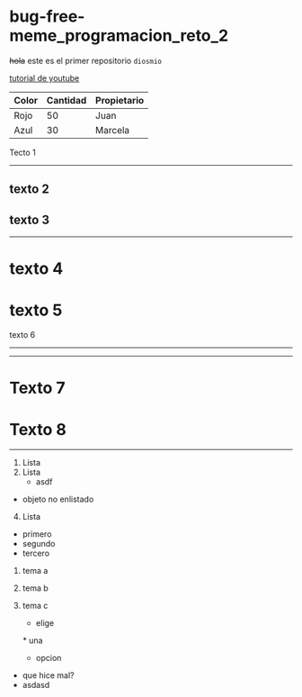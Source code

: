 # bug-free-meme_programacion_reto_2
~~hola~~
este es el primer repositorio
`diosmio`


[tutorial de youtube](https://www.youtube.com/watch?v=aZlAkGvvEqg)


|Color|Cantidad|Propietario|
|---  |--      |-----------|
|Rojo| 50 | Juan |
|Azul |30      |Marcela    |




Tecto 1
***

texto 2
---

texto 3
---
---


texto 4
=

texto 5
======================

texto 6
***
***


Texto 7
===

Texto 8
===
---


1. Lista
2. Lista
   * asdf
* objeto no enlistado
4. Lista

+ primero
+ segundo
+ tercero


1. tema a
2. tema b
3. tema c
   * elige

   \* una
   * opcion
* que hice mal?
* asdasd
